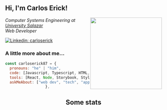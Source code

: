 <h2>Hi, I'm Carlos Erick!</h2>
<img align='right' src="https://media.giphy.com/media/HvekzBaREHxlEwvlOS/giphy.gif" width="230" height="230">
<p><em>Computer Systems Engineering at <a href="https://iesch.edu.mx">University Salazar</a>
<br>Web Developer</em></p>

[![Linkedin: carloserick](https://img.shields.io/badge/-cetm-blue?style=flat-square&logo=Linkedin&logoColor=white&link=https://www.linkedin.com/in/cetm-p-singh/)](www.linkedin.com/in/carlos-erick-trujillo-mandujano-532003257)

### A little more about me...
```js
const carloserick87 = {
  pronouns: "he" | "him",
  code: [Javascript, Typescript, HTML, CSS, Python, Java],
  tools: [React, Node, Storybook, Styled-Components, Jest, Docker],
  askMeAbout: ["web dev", "tech", "app dev", "photography"],
                  },
```

<h2 align="center">Some stats</h2>

